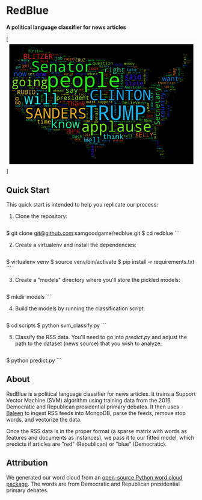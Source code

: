 # RedBlue
**A political language classifier for news articles**

[![RedBlue Word Cloud](results/debate_wordcloud.png)]

## Quick Start

This quick start is intended to help you replicate our process:

1. Clone the repository:

    ```
$ git clone git@github.com:samgoodgame/redblue.git
$ cd redblue
    ```

2. Create a virtualenv and install the dependencies:

    ```
$ virtualenv venv
$ source venv/bin/activate
$ pip install -r requirements.txt
    ```

3. Create a "models" directory where you'll store the pickled models:

    ```
$ mkdir models
    ```

4. Build the models by running the classification script:

    ```
$ cd scripts
$ python svm_classify.py
    ```

5. Classify the RSS data. You'll need to go into _predict.py_ and adjust the path to the
dataset (news source) that you wish to analyze:

    ```
$ python predict.py
    ```

## About

RedBlue is a political language classifier for news articles. It trains a
Support Vector Machine (SVM) algorithm using training data from the 2016 Democratic
and Republican presidential primary debates. It then uses [Baleen](https://github.com/bbengfort/baleen) to ingest RSS feeds into MongoDB, parse the feeds, remove stop words, and vectorize the data.

Once the RSS data is in the proper format (a sparse matrix with words as
features and documents as instances), we pass it to our fitted model, which predicts
if articles are "red" (Republican) or "blue" (Democratic).

## Attribution

We generated our word cloud from an [open-source Python word cloud package](https://github.com/amueller/word_cloud). The words are
from Democratic and Republican presidential primary debates.
